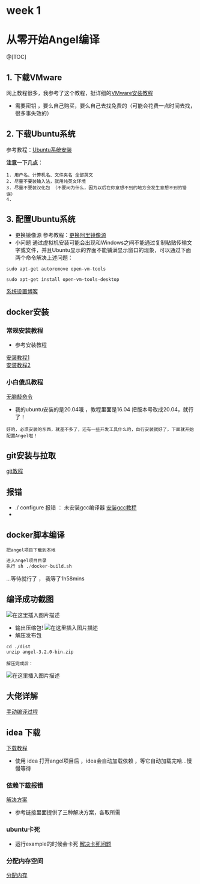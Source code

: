 # week 1

# 从零开始Angel编译
@[TOC]

## 1. 下载VMware
网上教程很多，我参考了这个教程，挺详细的[VMware安装教程](https://blog.csdn.net/weixin_45912291/article/details/108894737)

* 需要密钥 ，要么自己购买，要么自己去找免费的（可能会花费一点时间去找，很多事失效的）

## 2. 下载Ubuntu系统
参考教程：[Ubuntu系统安装](https://blog.csdn.net/weixin_45912291/article/details/108901106)  

**注意一下几点**：
```
1. 用户名、计算机名、文件夹名 全部英文
2. 尽量不要装输入法，就用纯英文环境
3. 尽量不要装汉化包 （不要问为什么，因为以后在你意想不到的地方会发生意想不到的错误）
4. 
```

## 3. 配置Ubuntu系统
* 更换镜像源
 参考教程：[更换阿里镜像源](https://blog.csdn.net/weixin_45877759/article/details/107017960)
 * 小问题
通过虚拟机安装可能会出现和Windows之间不能通过复制粘贴传输文字或文件，并且Ubuntu显示的界面不能铺满显示窗口的现象，可以通过下面两个命令解决上述问题：
```shell
sudo apt-get autoremove open-vm-tools

sudo apt-get install open-vm-tools-desktop
```

[系统设置博客](https://blog.csdn.net/weixin_44750512/article/details/108310906?utm_medium=distribute.pc_relevant.none-task-blog-2~default~baidujs_baidulandingword~default-0-108310906-blog-108901106.pc_relevant_multi_platform_whitelistv1&spm=1001.2101.3001.4242.1&utm_relevant_index=3)


## docker安装
### 常规安装教程
* 参考安装教程

[安装教程1](https://blog.csdn.net/u010381752/article/details/114086343?ops_request_misc=%257B%2522request%255Fid%2522%253A%2522165896695716781432960296%2522%252C%2522scm%2522%253A%252220140713.130102334..%2522%257D&request_id=165896695716781432960296&biz_id=0&utm_medium=distribute.pc_search_result.none-task-blog-2~all~top_click~default-1-114086343-null-null.142%5Ev35%5Epc_rank_34,185%5Ev2%5Econtrol&utm_term=ubuntu20.04%E5%AE%89%E8%A3%85docker%E6%95%99%E7%A8%8B&spm=1018.2226.3001.4187)    
[安装教程2](https://blog.csdn.net/lhaobin/article/details/119217255)  

### 小白傻瓜教程
[无脑敲命令](https://github.com/JeromeYHJ/start-on-Angel)

* 我的ubuntu安装的是20.04哦 ，教程里面是16.04 把版本号改成20.04，就行了！

`好的，必须安装的东西，就差不多了，还有一些开发工具什么的，自行安装就好了，下面就开始配置Angel啦！`

## git安装与拉取
[git教程](https://blog.csdn.net/qq_51212018/article/details/111053474?ops_request_misc=%257B%2522request%255Fid%2522%253A%2522165898231916781667830457%2522%252C%2522scm%2522%253A%252220140713.130102334..%2522%257D&request_id=165898231916781667830457&biz_id=0&utm_medium=distribute.pc_search_result.none-task-blog-2~all~top_positive~default-1-111053474-null-null.142%5Ev35%5Epc_rank_34,185%5Ev2%5Econtrol&utm_term=ubuntu20.04%E5%AE%89%E8%A3%85git&spm=1018.2226.3001.4187)


## 报错

*  ./ configure 报错  ： 未安装gcc编译器 [安装gcc教程](https://blog.csdn.net/dotdotyy/article/details/120107716?ops_request_misc=%257B%2522request%255Fid%2522%253A%2522165898003416781818716400%2522%252C%2522scm%2522%253A%252220140713.130102334..%2522%257D&request_id=165898003416781818716400&biz_id=0&utm_medium=distribute.pc_search_result.none-task-blog-2~all~top_click~default-2-120107716-null-null.142%5Ev35%5Epc_rank_34,185%5Ev2%5Econtrol&utm_term=ubuntu%E5%AE%89%E8%A3%85gcc&spm=1018.2226.3001.4187)
* 


## docker脚本编译
`把angel项目下载到本地`
```python
进入angel项目目录
执行 sh ./docker-build.sh
```
...等待就行了 ， 我等了1h58mins


## 编译成功截图
![在这里插入图片描述](https://img-blog.csdnimg.cn/08547d3508e747caa6fd794baa6d3763.png)
* 输出压缩包!
![在这里插入图片描述](https://img-blog.csdnimg.cn/845fbb47eaad4749a8cc7d38f23700e5.png)
* 解压发布包
```shell
cd ./dist
unzip angel-3.2.0-bin.zip
```
 `解压完成后：`
 
![在这里插入图片描述](https://img-blog.csdnimg.cn/44fb68b9f9744e05b2863d6a7929c21e.png)
## 大佬详解
[手动编译过程](https://github.com/JeromeYHJ/start-on-Angel)


## idea 下载
[下载教程](https://blog.csdn.net/qq_52732885/article/details/123347228?ops_request_misc=%257B%2522request%255Fid%2522%253A%2522165899723516781683956953%2522%252C%2522scm%2522%253A%252220140713.130102334.pc%255Fall.%2522%257D&request_id=165899723516781683956953&biz_id=0&utm_medium=distribute.pc_search_result.none-task-blog-2~all~first_rank_ecpm_v1~pc_rank_34-2-123347228-null-null.142%5Ev35%5Epc_rank_34&utm_term=ubuntu20.04%E4%B8%AD%E5%AE%89%E8%A3%85Intellj&spm=1018.2226.3001.4187)


* 使用 idea 打开angel项目后 ，idea会自动加载依赖 ，等它自动加载完哈...慢慢等待

### 依赖下载报错

[解决方案](https://blog.csdn.net/qq_36416905/article/details/109579106)

* 参考链接里面提供了三种解决方案，各取所需

### ubuntu卡死

* 运行example的时候会卡死
[解决卡死问题](https://blog.csdn.net/jiesunliu3215/article/details/108572153)


### 分配内存空间

[分配内存](https://blog.csdn.net/Sun_study/article/details/125108945?spm=1001.2101.3001.6650.2&utm_medium=distribute.pc_relevant.none-task-blog-2~default~CTRLIST~default-2-125108945-blog-119840433.pc_relevant_multi_platform_whitelistv3&depth_1-utm_source=distribute.pc_relevant.none-task-blog-2~default~CTRLIST~default-2-125108945-blog-119840433.pc_relevant_multi_platform_whitelistv3&utm_relevant_index=5)

